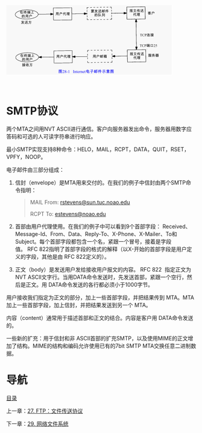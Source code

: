  

![img](img/chap28/img0.png)

 

# SMTP协议

两个MTA之间用NVT ASCII进行通信。客户向服务器发出命令，服务器用数字应答码和可选的人可读字符串进行响应。

最小SMTP实现支持8种命令：HELO，MAIL，RCPT，DATA，QUIT，RSET，VPFY，NOOP。

电子邮件由三部分组成：

1. 信封（envelope）是MTA用来交付的。在我们的例子中信封由两个SMTP命令指明：

   > MAIL From: <rstevens@sun.tuc.noao.edu>
   >
   > RCPT To: <estevens@noao.edu>

2. 首部由用户代理使用。在我们的例子中可以看到9个首部字段： Received、Message-Id、From、Data、Reply-To、X-Phone、X-Mailer、To和Subject。每个首部字段都包含一个名，紧跟一个冒号，接着是字段值。 RFC 822指明了首部字段的格式的解释（以X-开始的首部字段是用户定义的字段，其他是由 RFC 822定义的）。

3. 正文（body）是发送用户发给接收用户报文的内容。 RFC 822  指定正文为NVT ASCII文字行。当用DATA命令发送时，先发送首部，紧跟一个空行，然后是正文。用 DATA命令发送的各行都必须小于1000字节。

用户接收我们指定为正文的部分，加上一些首部字段，并把结果传到 MTA。MTA加上一些首部字段，加上信封，并把结果发送到另一个 MTA。

内容（content）通常用于描述首部和正文的结合。内容是客户用 DATA命令发送的。

一些新的扩充：用于信封和非 ASCII首部的扩充SMTP，以及使用MIME的正文增加了结构。MIME的结构和编码允许使用已有的7bit SMTP MTA交换任意二进制数据。

# 导航

[目录](README.md)

上一章：[27. FTP：文件传送协议](27. FTP：文件传送协议.md)

下一章：[29. 网络文件系统](29. 网络文件系统.md)
